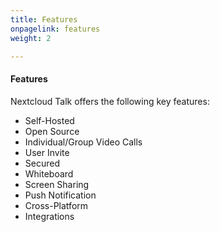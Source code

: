 ```yaml
---
title: Features
onpagelink: features
weight: 2

---
```


#### **Features**

Nextcloud Talk offers the following key features:

*   Self-Hosted
*   Open Source
*   Individual/Group Video Calls
*   User Invite
*   Secured
*   Whiteboard
*   Screen Sharing
*   Push Notification
*   Cross-Platform
*   Integrations
